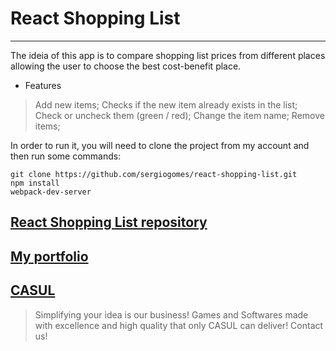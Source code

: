 # React Shopping List
---

The ideia of this app is to compare shopping list prices from different places allowing the user to choose the best cost-benefit place.

* Features
> Add new items;
Checks if the new item already exists in the list;
Check or uncheck them (green / red);
Change the item name;
Remove items;

In order to run it, you will need to clone the project from my account and then run some commands:
```
git clone https://github.com/sergiogomes/react-shopping-list.git
npm install
webpack-dev-server
```

[React Shopping List repository](https://github.com/sergiogomes/react-shopping-list)
---

[My portfolio](https://www.behance.net/sergiopgomdf7c)
---

[CASUL](http://casuldev.com/)
---
> Simplifying your idea is our business! Games and Softwares made with excellence and high quality that only CASUL can deliver! Contact us!